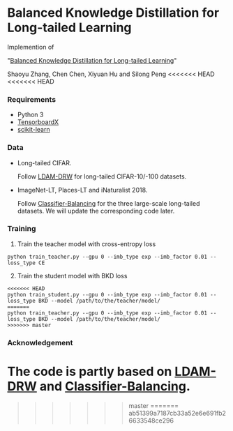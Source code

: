# Balanced Knowledge Distillation for Long-tailed Learning

Implemention of 

"[Balanced Knowledge Distillation for Long-tailed Learning](http://arxiv.org/abs/2104.10510)"

Shaoyu Zhang, Chen Chen, Xiyuan Hu and Silong Peng
<<<<<<< HEAD
<<<<<<< HEAD

### Requirements 
* Python 3
* [TensorboardX](https://github.com/lanpa/tensorboardX)
* [scikit-learn](https://scikit-learn.org/stable/)

### Data
* Long-tailed CIFAR.

  Follow [LDAM-DRW](https://github.com/kaidic/LDAM-DRW) for long-tailed CIFAR-10/-100 datasets.
* ImageNet-LT, Places-LT and iNaturalist 2018.

  Follow [Classifier-Balancing](https://github.com/facebookresearch/classifier-balancing) for the three large-scale long-tailed datasets. We will update the corresponding code later.
  
### Training
1. Train the teacher model with cross-entropy loss
```
python train_teacher.py --gpu 0 --imb_type exp --imb_factor 0.01 --loss_type CE
```

2. Train the student model with BKD loss
```
<<<<<<< HEAD
python train_student.py --gpu 0 --imb_type exp --imb_factor 0.01 --loss_type BKD --model /path/to/the/teacher/model/
=======
python train_teacher.py --gpu 0 --imb_type exp --imb_factor 0.01 --loss_type BKD --model /path/to/the/teacher/model/
>>>>>>> master
```

### Acknowledgement
The code is partly based on [LDAM-DRW](https://github.com/kaidic/LDAM-DRW) and [Classifier-Balancing](https://github.com/facebookresearch/classifier-balancing).
=======
>>>>>>> master
=======
>>>>>>> ab51399a7187cb33a52e6e691fb26633548ce296
